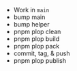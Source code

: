 - Work in `main`
- bump main
- bump helper
- pnpm plop clean
- pnpm plop build
- pnpm plop pack
- commit, tag, & push
- pnpm plop publish
